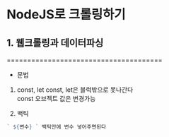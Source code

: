 # NodeJS로 크롤링하기

## 1. 웹크롤링과 데이터파싱

======================================

* 문법  

1. const, let
const, let은 블럭밖으로 못나간다  
const 오브젝트 값은 변경가능

2. 백틱 
``` javascript
` ${변수} ` 백틱안에 변수 넣어주면된다
```


